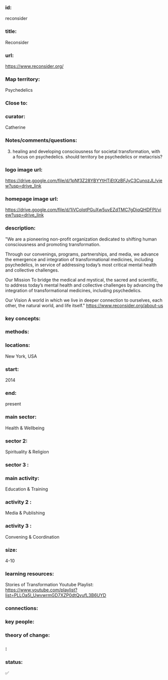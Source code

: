 ### id: 
  reconsider
### title: 
  Reconsider
### url: 
  https://www.reconsider.org/
### Map territory: 
  Psychedelics
### Close to: 
  
### curator: 
  Catherine
### Notes/comments/questions: 
  3. healing and developing consciousness for societal transformation, with a focus on psychedelics. should territory be psychedelics or metacrisis? 
### logo image url: 
  https://drive.google.com/file/d/1pNf3Z28YBYYtHTiEtXzBFJyC3CunozJL/view?usp=drive_link
### homepage image url: 
  https://drive.google.com/file/d/1iVCoIqtPGuXw5uvEZdTMC7gDiqQHDFPl/view?usp=drive_link
### description: 
  "We are a pioneering non-profit organization dedicated to shifting human consciousness and promoting transformation.

Through our convenings, programs, partnerships, and media, we advance the emergence and integration of transformational medicines, including psychedelics, in service of addressing today’s most critical mental health and collective challenges.

Our Mission
To bridge the medical and mystical, the sacred and scientific, to address today’s mental health and collective challenges by advancing the integration of transformational medicines, including psychedelics.

Our Vision
A world in which we live in deeper connection to ourselves, each other, the natural world, and life itself."
https://www.reconsider.org/about-us 
### key concepts: 
  
### methods: 
  
### locations: 
  New York, USA
### start: 
  2014
### end: 
  present
### main sector: 
  Health & Wellbeing
### sector 2: 
  Spirituality & Religion
### sector 3 : 
  
### main activity: 
  Education & Training
### activity 2 : 
  Media & Publishing
### activity 3 : 
  Convening & Coordination
### size: 
  4-10
### learning resources: 
  Stories of Transformation Youtube Playlist: https://www.youtube.com/playlist?list=PLLOa5l_UwvwrmGD7XZP0dtQvufL3B6UYD 
### connections: 
  
### key people: 
  
### theory of change: 
  
### : 
  
### status: 
  ✅
